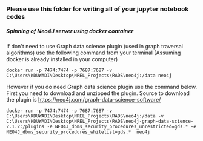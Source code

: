 ### Please use this folder for writing all of your jupyter notebook codes


##### Spinning of Neo4J server using docker container

If don't need to use Graph data science plugin (used in graph traversal algorithms)
use the following command from your terminal (Assuming docker is already installed in your computer)

```
docker run -p 7474:7474 -p 7687:7687 -v C:\Users\KDUWADI\Desktop\NREL_Projects\RADS\neo4j:/data neo4j
```

However if you do need Graph data science plugin use the command below. First you need to download and unzipped the plugin.
Source to download the plugin is https://neo4j.com/graph-data-science-software/ 

```
docker run -p 7474:7474 -p 7687:7687 -v C:\Users\KDUWADI\Desktop\NREL_Projects\RADS\neo4j:/data -v C:\Users\KDUWADI\Desktop\NREL_Projects\RADS\neo4j-graph-data-science-2.1.2:/plugins -e NEO4J_dbms_security_procedures_unrestricted=gds.* -e NEO4J_dbms_security_procedures_whitelist=gds.*  neo4j
```
	